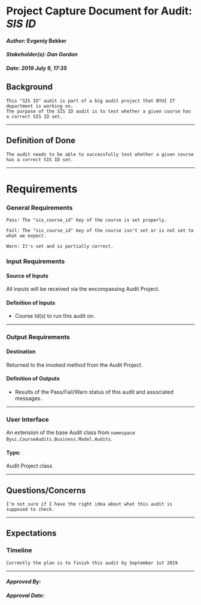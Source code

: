 # Project Capture Document for Audit: _SIS ID_ 
#### *Author:* Evgeniy Bekker
#### *Stakeholder(s): Dan Gordon*
#### *Date: 2019 July 9, 17:35*

## Background

    This "SIS ID" audit is part of a big audit project that BYUI IT department is working on.
    The purpose of the SIS ID audit is to test whether a given course has a correct SIS ID set. 
    
-----

## Definition of Done

    The audit needs to be able to successfully test whether a given course has a correct SIS ID set.

-----

# Requirements

### General Requirements
<!-- What counts as pass/fail/warn? -->

    Pass: The "sis_course_id" key of the course is set properly.

    Fail: The "sis_course_id" key of the course isn't set or is not set to what we expect.

    Warn: It's set and is partially correct.

### Input Requirements
#### Source of Inputs
All inputs will be received via the encompassing Audit Project.

#### Definition of Inputs
<!-- TBD: do not fill out just yet -->
- Course Id(s) to run this audit on.
---

### Output Requirements
#### Destination
Returned to the invoked method from the Audit Project.

#### Definition of Outputs
<!-- TBD: do not fill out just yet -->
- Results of the Pass/Fail/Warn status of this audit and associated messages.
---

### User Interface
An extension of the base Audit class from `namespace Byui.CourseAudits.Business.Model.Audits`.
#### Type:
Audit Project class

-----

## Questions/Concerns

    I'm not sure if I have the right idea about what this audit is supposed to check.
        
-----

## Expectations
### Timeline
<!-- What is the deadline? 2019 Sep 1? -->
<!-- What priority is this audit? -->

    Currently the plan is to finish this audit by September 1st 2019
-----

#### *Approved By:* 
#### *Approval Date:*
